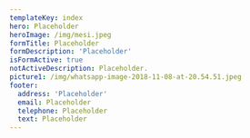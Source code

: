 ```yaml
---
templateKey: index
hero: Placeholder
heroImage: /img/mesi.jpeg
formTitle: Placeholder
formDescription: 'Placeholder'
isFormActive: true
notActiveDescription: Placeholder.
picture1: /img/whatsapp-image-2018-11-08-at-20.54.51.jpeg
footer:
  address: 'Placeholder'
  email: Placeholder
  telephone: Placeholder
  text: Placeholder
---
```


